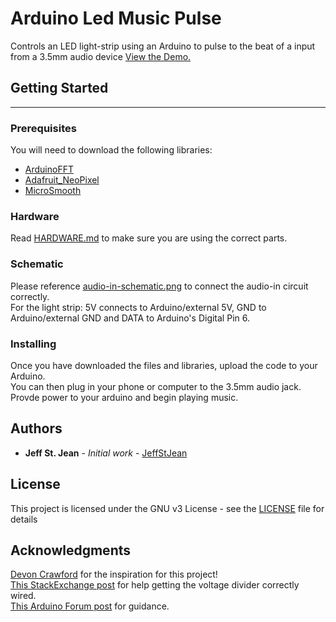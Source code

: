 # Arduino Led Music Pulse

Controls an LED light-strip using an Arduino to pulse to the beat of a input from a 3.5mm audio device
[View the Demo.](https://youtu.be/wHUdtZS7I78)

## Getting Started
---

### Prerequisites

You will need to download the following libraries:
* [ArduinoFFT](https://github.com/kosme/arduinoFFT)
* [Adafruit_NeoPixel](https://github.com/adafruit/Adafruit_NeoPixel)
* [MicroSmooth](https://github.com/asheeshr/Microsmooth)

### Hardware

Read [HARDWARE.md](HARDWARE.md) to make sure you are using the correct parts.

### Schematic

Please reference [audio-in-schematic.png](audio-in-schematic.png) to connect the audio-in circuit correctly.  
For the light strip: 5V connects to Arduino/external 5V, GND to Arduino/external GND and DATA to Arduino's Digital Pin 6.

### Installing

Once you have downloaded the files and libraries, upload the code to your Arduino.  
You can then plug in your phone or computer to the 3.5mm audio jack.  
Provde power to your arduino and begin playing music.  

## Authors

* **Jeff St. Jean** - *Initial work* - [JeffStJean](https://github.com/jeffstjean)

## License

This project is licensed under the GNU v3 License - see the [LICENSE](LICENSE) file for details

## Acknowledgments

[Devon Crawford](https://www.youtube.com/channel/UCDrekHmOnkptxq3gUU0IyfA) for the inspiration for this project!  
[This StackExchange post](https://arduino.stackexchange.com/questions/25483/audio-input-into-a0) for help getting the voltage divider correctly wired.  
[This Arduino Forum post](https://forum.arduino.cc/index.php?topic=508537.0) for guidance.  
